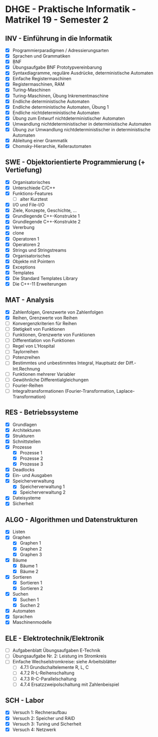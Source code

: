 # DHGE - Praktische Informatik - Matrikel 19 - Semester 2

## INV - Einführung in die Informatik

- [X] Programmierparadigmen / Adressierungsarten
- [X] Sprachen und Grammatiken
- [X] BNF
- [X] Übungsaufgabe BNF Prototypvereinbarung
- [X] Syntaxdiagramme, reguläre Ausdrücke, deterministische Automaten
- [X] Einfache Registermaschinen
- [X] Registermaschinen, RAM
- [X] Turing-Maschinen
- [X] Turing-Maschinen, Übung Inkrementmaschine
- [X] Endliche deterministische Automaten
- [X] Endliche deterministische Automaten, Übung 1
- [X] Endliche nichtdeterministische Automaten
- [X] Übung zum Entwurf nichtdeterministischer Automaten
- [X] Umwandlung nichtdeterministischer in deterministische Automaten
- [X] Übung zur Umwandlung nichtdeterministischer in deterministische Automaten
- [X] Ableitung einer Grammatik
- [X] Chomsky-Hierarchie, Kellerautomaten

## SWE - Objektorientierte Programmierung (+ Vertiefung)

- [X] Organisatorisches
- [X] Unterschiede C/C++
- [X] Funktions-Features
	- [ ] alter Kurztest
- [X] I/O und File-I/O
- [X] Ziele, Konzepte, Geschichte, ...
- [X] Grundlegende C++-Konstrukte 1
- [X] Grundlegende C++-Konstrukte 2
- [X] Vererbung
- [X] clone
- [X] Operatoren 1
- [X] Operatoren 2
- [X] Strings und Stringstreams
- [X] Organisatorisches
- [X] Objekte mit Pointern
- [X] Exceptions
- [X] Templates
- [X] Die Standard Templates Library
- [X] Die C++-11 Erweiterungen

## MAT - Analysis

- [X] Zahlenfolgen, Grenzwerte von Zahlenfolgen
- [X] Reihen, Grenzwerte von Reihen
- [ ] Konvergenzkriterien für Reihen
- [ ] Stetigkeit von Funktionen
- [ ] Funktionen, Grenzwerte von Funktionen
- [ ] Differentiation von Funktionen
- [ ] Regel von L’Hospital
- [ ] Taylorreihen
- [ ] Potenzreihen
- [ ] Bestimmtes und unbestimmtes Integral, Hauptsatz der Diff.-Int.Rechnung
- [ ] Funktionen mehrerer Variabler
- [ ] Gewöhnliche Differentialgleichungen
- [ ] Fourier-Reihen
- [ ] Integraltransformationen (Fourier-Transformation, Laplace-Transformation)

## RES - Betriebssysteme

- [X] Grundlagen
- [X] Architekturen
- [X] Strukturen
- [X] Schnittstellen
- [X] Prozesse
	- [X] Prozesse 1
	- [X] Prozesse 2
	- [X] Prozesse 3
- [X] Deadlocks
- [X] Ein- und Ausgaben
- [X] Speicherverwaltung
	- [X] Speicherverwaltung 1
	- [X] Speicherverwaltung 2
- [X] Dateisysteme
- [X] Sicherheit

## ALGO - Algorithmen und Datenstrukturen

- [X] Listen
- [X] Graphen
	- [X] Graphen 1
	- [X] Graphen 2
	- [X] Graphen 3
- [X] Bäume
	- [X] Bäume 1
	- [X] Bäume 2
- [X] Sortieren
	- [X] Sortieren 1
	- [X] Sortieren 2
- [X] Suchen
	- [X] Suchen 1
	- [X] Suchen 2
- [X] Automaten
- [X] Sprachen
- [X] Maschinenmodelle

## ELE - Elektrotechnik/Elektronik

- [ ] Aufgabenblatt Übungsaufgaben E-Technik
- [ ] Übungsaufgabe Nr. 2: Leistung im Stromkreis
- [ ] Einfache Wechselstromkreise: siehe Arbeitsblätter
	- [ ] 4.7.1 Grundschaltelemente R, L, C
	- [ ] 4.7.2 R-L-Reihenschaltung
	- [ ] 4.7.3 R-C-Parallelschaltung
	- [ ] 4.7.4 Ersatzzweipolschaltung mit Zahlenbeispiel

## SCH - Labor

- [X] Versuch 1: Rechneraufbau
- [X] Versuch 2: Speicher und RAID
- [X] Versuch 3: Tuning und Sicherheit
- [X] Versuch 4: Netzwerk
